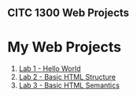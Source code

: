 ## CITC 1300 Web Projects

<h1>My Web Projects</h1>

<ol>
<li><a href="./Lab1/index.html" target="_blank">Lab 1 - Hello World</a></li>
<li><a href="./Lab2/index.html" target="_blank">Lab 2 - Basic HTML Structure</a></li>
<li><a href="./Lab3/index.html" target="_blank">Lab 3 - Basic HTML Semantics</a></li>